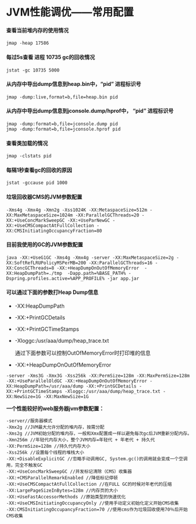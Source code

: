 # JVM性能调优——常用配置

#### 查看当前堆内存的使用情况

```text
jmap -heap 17586
```

#### 每过5s查看 进程 10735 gc的回收情况

```text
jstat -gc 10735 5000
```

#### 从内存中导出dump信息到heap.bin中，“pid” 进程标识号

```text
jmap -dump:live,format=b,file=heap.bin pid
```

#### 从内存中导出dump信息到jconsole.dump/hprof中， “pid” 进程标识号

```text
jmap -dump:format=b,file=jconsole.dump pid
jmap -dump:format=b,file=jconsole.hprof pid
```

#### 查看类加载的情况

```text
jmap -clstats pid
```

#### 每隔1秒查看gc的回收的原因

```text
jstat -gccause pid 1000
```

#### 垃圾回收器CMS的JVM参数配置

```text
-Xms4g -Xmx4g -Xmn2g -Xss1024K -XX:MetaspaceSize=512m -XX:MaxMetaspaceSize=1024m -XX:ParallelGCThreads=20 -XX:+UseConcMarkSweepGC -XX:+UseParNewGC -XX:+UseCMSCompactAtFullCollection -XX:CMSInitiatingOccupancyFraction=80
```

#### 目前我使用的GC的JVM参数配置

```text
java -XX:+UseG1GC -Xms4g -Xmx4g -server -XX:MaxMetaspaceSize=2g -XX:SoftRefLRUPolicyMSPerMB=200 -XX:ParallelGCThreads=16 -XX:ConcGCThreads=8 -XX:+HeapDumpOnOutOfMemoryError  -XX:HeapDumpPath=./tmp  -Dapp.path=%BASE_PATH% -Dspring.profiles.active=%APP_PROFILE% -jar app.jar
```

#### 可以通过下面的参数打Heap Dump信息

* -XX:HeapDumpPath
* -XX:+PrintGCDetails
* -XX:+PrintGCTimeStamps
* -Xloggc:/usr/aaa/dump/heap\_trace.txt

    通过下面参数可以控制OutOfMemoryError时打印堆的信息

* -XX:+HeapDumpOnOutOfMemoryError

```text
-server -Xms3G -Xmx3G -Xss256k -XX:PermSize=128m -XX:MaxPermSize=128m -XX:+UseParallelOldGC -XX:+HeapDumpOnOutOfMemoryError -XX:HeapDumpPath=/usr/aaa/dump -XX:+PrintGCDetails -XX:+PrintGCTimeStamps -Xloggc:/usr/aaa/dump/heap_trace.txt -XX:NewSize=1G -XX:MaxNewSize=1G
```

**一个性能较好的web服务器jvm参数配置：**

```text
-server//服务器模式
-Xmx2g //JVM最大允许分配的堆内存，按需分配
-Xms2g //JVM初始分配的堆内存，一般和Xmx配置成一样以避免每次gc后JVM重新分配内存。
-Xmn256m //年轻代内存大小，整个JVM内存=年轻代 + 年老代 + 持久代
-XX:PermSize=128m //持久代内存大小
-Xss256k //设置每个线程的堆栈大小
-XX:+DisableExplicitGC //忽略手动调用GC, System.gc()的调用就会变成一个空调用，完全不触发GC
-XX:+UseConcMarkSweepGC //并发标记清除（CMS）收集器
-XX:+CMSParallelRemarkEnabled //降低标记停顿
-XX:+UseCMSCompactAtFullCollection //在FULL GC的时候对年老代的压缩
-XX:LargePageSizeInBytes=128m //内存页的大小
-XX:+UseFastAccessorMethods //原始类型的快速优化
-XX:+UseCMSInitiatingOccupancyOnly //使用手动定义初始化定义开始CMS收集
-XX:CMSInitiatingOccupancyFraction=70 //使用cms作为垃圾回收使用70％后开始CMS收集
```



